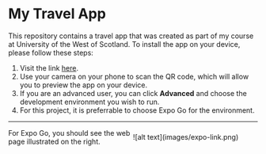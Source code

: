 
<style>
    h1 { 
        background-color: 'orange';
    }
    
    section { 
        display: flex;
        flex-direction: row;
        flex: 1;
        align-items: center;
        width: '100%';
    }

    article { 
        width: 50%;
        
    }

    img { 
        width: 20%;
    }

    o { 
        background-color: 'orange';
    }
</style>


<h1>My Travel App</h1>

<p>This repository contains a travel app that was created as part of my course at University of the West of Scotland.  To install the app on your device, please follow these steps:</p>

<ol>
    <li>Visit the link <a href="https://expo.dev/preview/update?message=Final%20changes!!&updateRuntimeVersion=1.0.0&createdAt=2025-04-22T05%3A29%3A44.194Z&slug=exp&projectId=105e583f-b44d-4c4b-9405-2a0c949ed441&group=e4f63c2e-2c32-461e-a98e-f845b86a5440" target="_blank">here</a>.</li>
    <li>Use your camera on your phone to scan the QR code, which will allow you to preview the app on your device.</li>
    <li>If you are an advanced user, you can click <b>Advanced</b> and choose the development environment you wish to run.</li>
    <li>For this project, it is preferrable to choose Expo Go for the environment.</li>
</ol>

<hr>

<section>
    <article>
        For Expo Go, you should see the web page illustrated on the right.
    </article>
    <article>
        ![alt text](images/expo-link.png)
    </article>
</section>
